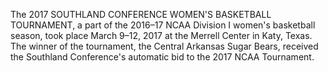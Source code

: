 The 2017 SOUTHLAND CONFERENCE WOMEN'S BASKETBALL TOURNAMENT, a part of the 2016–17 NCAA Division I women's basketball season, took place March 9–12, 2017 at the Merrell Center in Katy, Texas. The winner of the tournament, the Central Arkansas Sugar Bears, received the Southland Conference's automatic bid to the 2017 NCAA Tournament.
